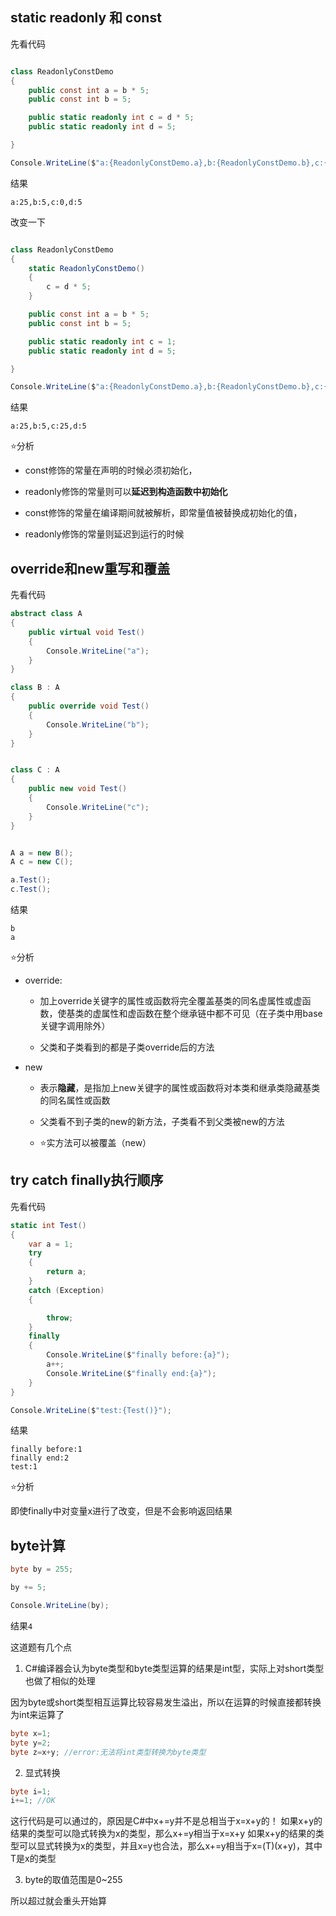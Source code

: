 ## static readonly 和 const

先看代码

```c#

class ReadonlyConstDemo
{
    public const int a = b * 5;
    public const int b = 5;

    public static readonly int c = d * 5;
    public static readonly int d = 5;

}

Console.WriteLine($"a:{ReadonlyConstDemo.a},b:{ReadonlyConstDemo.b},c:{ReadonlyConstDemo.c},d:{ReadonlyConstDemo.d}");

```

结果

```a:25,b:5,c:0,d:5```

改变一下

```c#

class ReadonlyConstDemo
{
    static ReadonlyConstDemo()
    {
        c = d * 5;
    }

    public const int a = b * 5;
    public const int b = 5;

    public static readonly int c = 1;
    public static readonly int d = 5;

}

Console.WriteLine($"a:{ReadonlyConstDemo.a},b:{ReadonlyConstDemo.b},c:{ReadonlyConstDemo.c},d:{ReadonlyConstDemo.d}");

```

结果

```a:25,b:5,c:25,d:5```


⭐分析

* const修饰的常量在声明的时候必须初始化，
* readonly修饰的常量则可以**延迟到构造函数中初始化**

* const修饰的常量在编译期间就被解析，即常量值被替换成初始化的值，
* readonly修饰的常量则延迟到运行的时候

## override和new重写和覆盖

先看代码

```c#
abstract class A
{
    public virtual void Test()
    {
        Console.WriteLine("a");
    }
}

class B : A
{
    public override void Test()
    {
        Console.WriteLine("b");
    }
}


class C : A
{
    public new void Test()
    {
        Console.WriteLine("c");
    }
}


A a = new B();
A c = new C();

a.Test();
c.Test();

```

结果

```
b
a
```

⭐分析

* override:

    * 加上override关键字的属性或函数将完全覆盖基类的同名虚属性或虚函数，使基类的虚属性和虚函数在整个继承链中都不可见（在子类中用base关键字调用除外）
    
    * 父类和子类看到的都是子类override后的方法

* new

    * 表示**隐藏**，是指加上new关键字的属性或函数将对本类和继承类隐藏基类的同名属性或函数
    
    * 父类看不到子类的new的新方法，子类看不到父类被new的方法

    * ⭐实方法可以被覆盖（new）


## try catch finally执行顺序

先看代码

```c#
static int Test()
{
    var a = 1;
    try
    {
        return a;
    }
    catch (Exception)
    {

        throw;
    }
    finally
    {
        Console.WriteLine($"finally before:{a}");
        a++;
        Console.WriteLine($"finally end:{a}");
    }
}

Console.WriteLine($"test:{Test()}");

```

结果

```
finally before:1
finally end:2
test:1
```

⭐分析

即使finally中对变量x进行了改变，但是不会影响返回结果

## byte计算

```c#
byte by = 255;

by += 5;

Console.WriteLine(by);

```

结果```4```

这道题有几个点

1. C#编译器会认为byte类型和byte类型运算的结果是int型，实际上对short类型也做了相似的处理


因为byte或short类型相互运算比较容易发生溢出，所以在运算的时候直接都转换为int来运算了

```c#
byte x=1;
byte y=2;
byte z=x+y; //error:无法将int类型转换为byte类型
```

2. 显式转换

```c#
byte i=1;
i+=1; //OK
```

这行代码是可以通过的，原因是C#中x+=y并不是总相当于x=x+y的！
如果x+y的结果的类型可以隐式转换为x的类型，那么x+=y相当于x=x+y
如果x+y的结果的类型可以显式转换为x的类型，并且x=y也合法，那么x+=y相当于x=(T)(x+y)，其中T是x的类型

3. byte的取值范围是0~255

所以超过就会重头开始算


